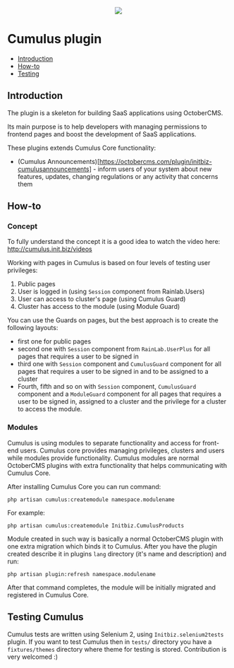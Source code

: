 <p align="center"><img src="http://init.biz/storage/app/media/publiczne/cumulus.png"></p>

# Cumulus plugin
- [Introduction](#introduction)
- [How-to](#howto)
- [Testing](#testing)

<a name="introduction"></a>
## Introduction
The plugin is a skeleton for building SaaS applications using OctoberCMS.

Its main purpose is to help developers with managing permissions to frontend pages and boost the development of SaaS applications.

These plugins extends Cumulus Core functionality:
* (Cumulus Announcements)[https://octobercms.com/plugin/initbiz-cumulusannouncements] - inform users of your system about new features, updates, changing regulations or any activity that concerns them

<a name="howto"></a>
## How-to

### Concept

To fully understand the concept it is a good idea to watch the video here: <a href="http://cumulus.init.biz/videos">http://cumulus.init.biz/videos</a>

Working with pages in Cumulus is based on four levels of testing user privileges:

1. Public pages
1. User is logged in (using `Session` component from Rainlab.Users)
1. User can access to cluster's page (using Cumulus Guard)
1. Cluster has access to the module (using Module Guard)

You can use the Guards on pages, but the best approach is to create the following layouts:
* first one for public pages
* second one with `Session` component from `RainLab.UserPlus` for all pages that requires a user to be signed in
* third one with `Session` component and `CumulusGuard` component for all pages that requires a user to be signed in and to be assigned to a cluster
* Fourth, fifth and so on with `Session` component, `CumulusGuard` component and a `ModuleGuard` component for all pages that requires a user to be signed in, assigned to a cluster and the privilege for a cluster to access the module.

### Modules
Cumulus is using modules to separate functionality and access for front-end users. Cumulus core provides managing privileges, clusters and users while modules provide functionality. Cumulus modules are normal OctoberCMS plugins with extra functionality that helps communicating with Cumulus Core.

After installing Cumulus Core you can run command:

```php artisan cumulus:createmodule namespace.modulename```

For example:

```php artisan cumulus:createmodule Initbiz.CumulusProducts```

Module created in such way is basically a normal OctoberCMS plugin with one extra migration which binds it to Cumulus. After you have the plugin created describe it in plugins `lang` directory (it's name and description) and run:

```php artisan plugin:refresh namespace.modulename```

After that command completes, the module will be initially migrated and registered in Cumulus Core.

<a name="testing"></a>
## Testing Cumulus
Cumulus tests are written using Selenium 2, using `Initbiz.selenium2tests` plugin. If you want to test Cumulus then in `tests/` directory you have a `fixtures/themes` directory where theme for testing is stored. Contribution is very welcomed :)
